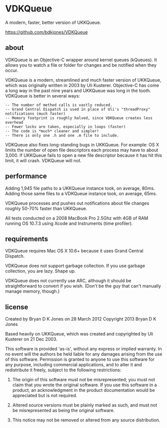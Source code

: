 VDKQueue
=======

A modern, faster, better version of UKKQueue.

<https://github.com/bdkjones/VDKQueue>


about
-----

VDKQueue is an Objective-C wrapper around kernel queues (kQueues).
It allows you to watch a file or folder for changes and be notified when they occur.

VDKQueue is a modern, streamlined and much faster version of UKKQueue, which was originally written in 2003 by Uli Kusterer.
Objective-C has come a long way in the past nine years and UKKQueue was long in the tooth. VDKQueue is better in several ways:

	-- The number of method calls is vastly reduced.
	-- Grand Central Dispatch is used in place of Uli's "threadProxy" notifications (much faster)
	-- Memory footprint is roughly halved, since VDKQueue creates less overhead
	-- Fewer locks are taken, especially in loops (faster)
	-- The code is *much* cleaner and simpler!
	-- There is only one .h and one .m file to include.
	
VDKQueue also fixes long-standing bugs in UKKQueue. For example: OS X limits the number of open file descriptors each process
may have to about 3,000. If UKKQueue fails to open a new file descriptor because it has hit this limit, it will crash. VDKQueue will not.
	
	
	
performance
-----------

Adding 1,945 file paths to a UKKQueue instance took, on average, 80ms. 
Adding those same files to a VDKQueue instance took, on average, 65ms.

VDKQueue processes and pushes out notifications about file changes roughly 50-70% faster than UKKQueue.

All tests conducted on a 2008 MacBook Pro 2.5Ghz with 4GB of RAM running OS 10.7.3 using Xcode and Instruments (time profiler).

	


requirements
------------

VDKQueue requires Mac OS X 10.6+ because it uses Grand Central Dispatch.

VDKQueue does not support garbage collection. If you use garbage collection, you are lazy. Shape up.

VDKQueue does not currently use ARC, although it should be straightforward to convert if you wish. (Don't be the guy that can't manually manage memory, though.)




license
-------

Created by Bryan D K Jones on 28 March 2012
Copyright 2013 Bryan D K Jones

Based heavily on UKKQueue, which was created and copyrighted by Uli Kusterer on 21 Dec 2003.

This software is provided 'as-is', without any express or implied warranty. In no event will the authors be held liable for any damages arising from the use of this software. Permission is granted to anyone to use this software for any purpose, including commercial applications, and to alter it and redistribute it freely, subject to the following restrictions:

1. The origin of this software must not be misrepresented; you must not claim that you wrote the original software. If you use this software in a product, an acknowledgment in the product documentation would be appreciated but is not required.

2. Altered source versions must be plainly marked as such, and must not be misrepresented as being the original software.
	   
3. This notice may not be removed or altered from any source distribution.

